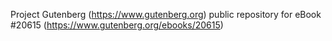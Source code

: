 Project Gutenberg (https://www.gutenberg.org) public repository for eBook #20615 (https://www.gutenberg.org/ebooks/20615)
